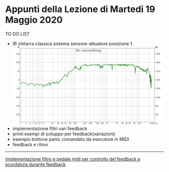 # Appunti della Lezione di Martedi 19 Maggio 2020

TO DO LIST
- IR chitarra classica sistema sensore-attuatore posizione 1 ![ir chitarra posizione 1](Classica_Attuatore_Posizione_1_Cal.jpg)
- implementazione filtri vari feedback
- primi esempi di sviluppo per feedback(variazioni)
- esempio bottone panic comandato da esecutore in MIDI
- feedback e ritmo
------------
[implementazione filtro e pedale midi per controllo del feedback e scordatura durante feedback](https://youtu.be/7BwwTopM3Ek)
